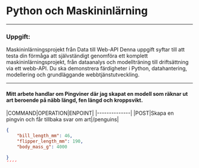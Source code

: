 # Python och Maskininlärning

-----------------

### Uppgift:
Maskininlärningsprojekt från Data till Web-API
Denna uppgift syftar till att testa din förmåga att självständigt genomföra ett komplett maskininlärningsprojekt, från dataanalys och modellträning till driftsättning via ett webb-API. Du ska demonstrera färdigheter i Python, datahantering, modellering och grundläggande webbtjänstutveckling.

---

#### Mitt arbete handlar om Pingviner där jag skapat en modell som räknar ut art beroende på näbb längd, fen längd och kroppsvikt.

|COMMAND|OPERATION|ENPOINT|
|--------------|
|POST|Skapa en pingvin och får tillbaka svar om art|/penguins|

````json
{
    "bill_length_mm": 46,
    "flipper_length_mm": 190,
    "body_mass_g": 4000

}
´´´´